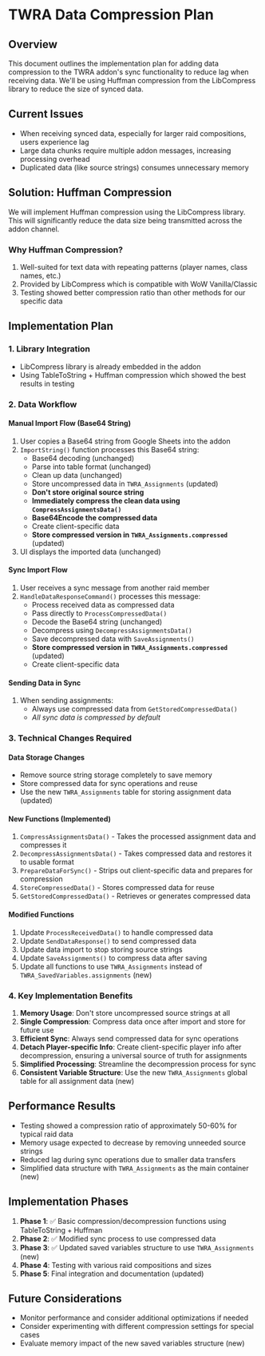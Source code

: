 # TWRA Data Compression Plan

## Overview
This document outlines the implementation plan for adding data compression to the TWRA addon's sync functionality to reduce lag when receiving data. We'll be using Huffman compression from the LibCompress library to reduce the size of synced data.

## Current Issues
- When receiving synced data, especially for larger raid compositions, users experience lag
- Large data chunks require multiple addon messages, increasing processing overhead
- Duplicated data (like source strings) consumes unnecessary memory

## Solution: Huffman Compression
We will implement Huffman compression using the LibCompress library. This will significantly reduce the data size being transmitted across the addon channel.

### Why Huffman Compression?
1. Well-suited for text data with repeating patterns (player names, class names, etc.)
2. Provided by LibCompress which is compatible with WoW Vanilla/Classic
3. Testing showed better compression ratio than other methods for our specific data

## Implementation Plan

### 1. Library Integration
- LibCompress library is already embedded in the addon
- Using TableToString + Huffman compression which showed the best results in testing

### 2. Data Workflow

#### Manual Import Flow (Base64 String)
1. User copies a Base64 string from Google Sheets into the addon
2. `ImportString()` function processes this Base64 string:
   - Base64 decoding (unchanged)
   - Parse into table format (unchanged)
   - Clean up data (unchanged)
   - Store uncompressed data in `TWRA_Assignments` (updated)
   - **Don't store original source string**
   - **Immediately compress the clean data using `CompressAssignmentsData()`**
   - **Base64Encode the compressed data**
   - Create client-specific data
   - **Store compressed version in `TWRA_Assignments.compressed`** (updated)
3. UI displays the imported data (unchanged)

#### Sync Import Flow
1. User receives a sync message from another raid member
2. `HandleDataResponseCommand()` processes this message:
   - Process received data as compressed data
   - Pass directly to `ProcessCompressedData()`
   - Decode the Base64 string (unchanged)
   - Decompress using `DecompressAssignmentsData()`
   - Save decompressed data with `SaveAssignments()`
   - **Store compressed version in `TWRA_Assignments.compressed`** (updated)
   - Create client-specific data

#### Sending Data in Sync
1. When sending assignments:
   - Always use compressed data from `GetStoredCompressedData()`
   - *All sync data is compressed by default*

### 3. Technical Changes Required

#### Data Storage Changes
- Remove source string storage completely to save memory
- Store compressed data for sync operations and reuse
- Use the new `TWRA_Assignments` table for storing assignment data (updated)

#### New Functions (Implemented)
1. `CompressAssignmentsData()` - Takes the processed assignment data and compresses it
2. `DecompressAssignmentsData()` - Takes compressed data and restores it to usable format
3. `PrepareDataForSync()` - Strips out client-specific data and prepares for compression
4. `StoreCompressedData()` - Stores compressed data for reuse
5. `GetStoredCompressedData()` - Retrieves or generates compressed data

#### Modified Functions
1. Update `ProcessReceivedData()` to handle compressed data
2. Update `SendDataResponse()` to send compressed data
3. Update data import to stop storing source strings
4. Update `SaveAssignments()` to compress data after saving
5. Update all functions to use `TWRA_Assignments` instead of `TWRA_SavedVariables.assignments` (new)

### 4. Key Implementation Benefits

1. **Memory Usage**: Don't store uncompressed source strings at all
2. **Single Compression**: Compress data once after import and store for future use
3. **Efficient Sync**: Always send compressed data for sync operations
4. **Detach Player-specific Info**: Create client-specific player info after decompression, ensuring a universal source of truth for assignments
5. **Simplified Processing**: Streamline the decompression process for sync
6. **Consistent Variable Structure**: Use the new `TWRA_Assignments` global table for all assignment data (new)

## Performance Results
- Testing showed a compression ratio of approximately 50-60% for typical raid data
- Memory usage expected to decrease by removing unneeded source strings
- Reduced lag during sync operations due to smaller data transfers
- Simplified data structure with `TWRA_Assignments` as the main container (new)

## Implementation Phases

1. **Phase 1**: ✅ Basic compression/decompression functions using TableToString + Huffman
2. **Phase 2**: ✅ Modified sync process to use compressed data
3. **Phase 3**: ✅ Updated saved variables structure to use `TWRA_Assignments` (new)
4. **Phase 4**: Testing with various raid compositions and sizes
5. **Phase 5**: Final integration and documentation (updated)

## Future Considerations
- Monitor performance and consider additional optimizations if needed
- Consider experimenting with different compression settings for special cases
- Evaluate memory impact of the new saved variables structure (new)